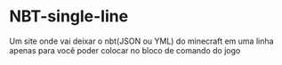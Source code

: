 # NBT-single-line
Um site onde vai deixar o nbt(JSON ou YML) do minecraft em uma linha apenas para você poder colocar no bloco de comando do jogo
